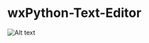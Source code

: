 # wxPython-Text-Editor

![Alt text](https://github.com/pranav-srinivas-kumar/text-editor/blob/master/screenshots/Text-Editor.png?raw=true "Text Editor")
